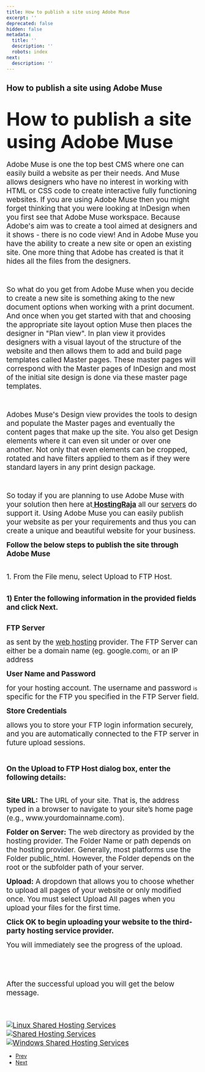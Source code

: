 ```yaml
---
title: How to publish a site using Adobe Muse
excerpt: ''
deprecated: false
hidden: false
metadata:
  title: ''
  description: ''
  robots: index
next:
  description: ''
---
```

<div class="page-header">
<h2 itemprop="headline">
How to publish a site using Adobe Muse </h2>
</div>
<dl class="article-info muted">
<dt class="article-info-term">
</dt>
</dl>
<div itemprop="articleBody">
<h1><span style="font-size: 36pt;"><strong><span id="docs-internal-guid-c54a6128-a58f-c82d-931c-0fc1809ad4d2">How to publish a site using Adobe Muse</span></strong></span></h1>
<div> </div>
<div>
<p><span style="font-weight: 400; font-size: 14pt;">Adobe Muse is one the top best CMS where one can easily build a website as per their needs. And Muse allows designers who have no interest in working with HTML or CSS code to create interactive fully functioning websites.  If you are using Adobe Muse then you might forget thinking that you were looking at InDesign when you first see that Adobe Muse workspace. Because Adobe's aim was to create a tool aimed at designers and it shows - there is no code view! And in Adobe Muse you have the ability to create a new site or open an existing site. One more thing that Adobe has created is that it hides all the files from the designers. </span></p>
<span style="font-size: 14pt;"><strong><strong><strong><br/></strong></strong></strong></span>
<p><span style="font-weight: 400; font-size: 14pt;">So what do you get from Adobe Muse when you decide to create a new site is something aking to the new document options when working with a print document.  And once when you get started with that and choosing the appropriate site layout option Muse then places the designer in "Plan view". In plan view it provides designers with a visual layout of the structure of the website and then allows them to add and build page templates called Master pages. These master pages will correspond with the Master pages of InDesign and most of the initial site design is done via these master page templates.</span></p>
<span style="font-size: 14pt;"><strong><strong><strong><br/></strong></strong></strong></span>
<p><span style="font-weight: 400; font-size: 14pt;">Adobes Muse's Design view provides the tools to design and populate the Master pages and eventually the content pages that make up the site. You also get Design elements where it can even sit under or over one another. Not only that even elements can be cropped, rotated and have filters applied to them as if they were standard layers in any print design package. </span></p>
<span style="font-size: 14pt;"><strong><strong><strong><br/></strong></strong></strong></span>
<p><span style="font-weight: 400; font-size: 14pt;">So today if you are planning to use Adobe Muse with your solution then here at<a href="https://www.hostingraja.in/hosting/"><b> HostingRaja</b></a> all our <a href="https://www.hostingraja.in/server/dedicated-servers/" target="_blank" rel="noopener noreferrer">servers</a> do support it. Using Adobe Muse you can easily publish your website as per your requirements and thus you can create a unique and beautiful website for your business. </span></p>
<p> </p>
</div>
<div><span style="font-size: 14pt;"><strong><strong>Follow the below steps to publish the site through Adobe Muse</strong></strong></span></div>
<div><span style="font-size: 14pt;"><strong><strong><br/></strong></strong></span>
<p style="text-align: left;"><span style="font-size: 14pt;">1. From the File menu, select Upload to FTP Host.</span><br/><br/><span style="font-size: 14pt;"><img src="https://image.hostingraja.in/images/muse/ftp-configuration-in-muse.png" alt border="0" /></span><br/><br/><span style="font-size: 14pt;"><strong>1) Enter </strong><strong>the following information in the provided fields and click Next.</strong></span><br/><br/></p>
<p dir="ltr"><span style="font-size: 14pt;"><strong>FTP Server</strong></span></p>
<p dir="ltr"><span style="font-size: 14pt;">as sent by the <a href="https://www.hostingraja.in/">web hosting</a> provider. The FTP Server can either be a domain name (eg. google.com</span>),<span style="font-size: 14pt;"> or an IP address</span></p>
<p dir="ltr"> </p>
<p dir="ltr"><span style="font-size: 14pt;"><strong>User Name and Password</strong></span></p>
<p dir="ltr"><span style="font-size: 14pt;">for your hosting account. The username and password </span>is<span style="font-size: 14pt;"> specific for the FTP you specified in the FTP Server field.</span></p>
<p dir="ltr"> </p>
<p dir="ltr"><span style="font-size: 14pt;"><strong>Store Credentials</strong></span></p>
<p dir="ltr"><span style="font-size: 14pt;">allows you to store your FTP login information securely, and you are automatically connected to the FTP server in future upload sessions.</span></p>
<p dir="ltr"><br/><span style="font-size: 14pt;"><img src="https://image.hostingraja.in/images/muse/connect-ftp-server-in-muse.png" alt border="0" /></span><br/><span id="docs-internal-guid-c54a6128-a595-6873-055d-7d267c46e7b6"></span></p>
<p dir="ltr"><span style="font-size: 14pt;"><strong><span id="docs-internal-guid-c54a6128-a595-6873-055d-7d267c46e7b6">On the Upload to FTP Host dialog box, enter the following details:<br/><br/></span></strong></span></p>
<div>
<p dir="ltr"><span style="font-size: 14pt;"><strong>Site URL</strong><strong>:</strong> The URL of your site. That is, the address typed in a browser to navigate to your site’s home page (e.g., www.yourdomainname.com).</span></p>
<p dir="ltr"> </p>
<p dir="ltr"><span style="font-size: 14pt;"><strong>Folder on Server</strong><strong>:</strong> The web directory as provided by the hosting provider. The Folder Name or path depends on the hosting provider. Generally, most platforms use the Folder public_html. However, the Folder depends on the root or the subfolder path of your server.</span></p>
<p dir="ltr"> </p>
<p dir="ltr"><span style="font-size: 14pt;"><strong>Upload</strong><strong>:</strong> A dropdown that allows you to choose whether to upload all pages of your website or only modified once. You must select Upload All pages when you upload your files for the first time.</span></p>
<p dir="ltr"> </p>
<p dir="ltr"><span style="font-size: 14pt;"><strong>Click OK to begin uploading your website to the third-party hosting service provider.</strong></span></p>
<p dir="ltr"><span style="font-size: 14pt;">You will immediately see the progress of the upload.</span></p>
<p dir="ltr"><br/><br/><span style="font-size: 14pt;"><img src="https://image.hostingraja.in/images/muse/upload-ftp-host-in-muse.png" alt border="0" /></span></p>
<p dir="ltr"><br/><span id="docs-internal-guid-c54a6128-a596-98d4-e3d4-8167c7be4ea6" style="font-size: 14pt;">After the successful upload you will get the below message.</span></p>
<p dir="ltr"><br/><span style="font-size: 14pt;"><img src="https://image.hostingraja.in/images/muse/complete-ftp-configuration-in-muse.png" alt border="0" /></span><br/><br/></p>
</div>
</div>
<div class="image-div"><span style="font-size: 14pt;"><a href="https://www.hostingraja.in/" target="_blank" rel="noopener noreferrer"><img title="Linux Shared Hosting Services" src="https://image.hostingraja.in/hosting-services/linux-shared-hosting-services.jpg" alt="Linux Shared Hosting Services" border="0" /></a> <a href="https://www.hostingraja.in/" target="_blank" rel="noopener noreferrer"><img title="Shared Hosting Services" src="https://image.hostingraja.in/hosting-services/shared-hosting-services.jpg" alt="Shared Hosting Services" border="0" /></a> <a href="https://www.hostingraja.in/hosting/windows-hosting/"><img title="Windows Shared Hosting Services" src="https://image.hostingraja.in/hosting-services/windows-shared-hosting-services.jpg" alt="Windows Shared Hosting Services" border="0" /></a></span></div> </div>
<ul class="pager pagenav">
<li class="previous">
<a class="hasTooltip" title="How to Create and Manage Subdomains?" aria-label="Previous article: How to Create and Manage Subdomains?" href="/docs/how-to-create-and-manage-subdomains" rel="prev">
<span class="icon-chevron-left" aria-hidden="true"></span> <span aria-hidden="true">Prev</span> </a>
</li>
<li class="next">
<a class="hasTooltip" title="How to adjust the time zone of Webmail" aria-label="Next article: How to adjust the time zone of Webmail" href="/docs/how-to-adjust-the-time-zone-of-webmail" rel="next">
<span aria-hidden="true">Next</span> <span class="icon-chevron-right" aria-hidden="true"></span> </a>
</li>
</ul>
</div>
